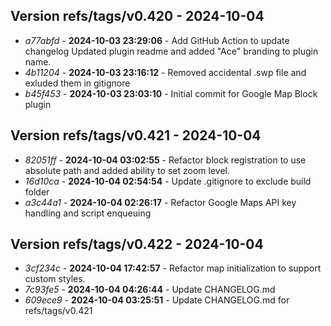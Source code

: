 ## Version refs/tags/v0.420 - 2024-10-04
* _a77abfd_ - **2024-10-03 23:29:06** - Add GitHub Action to update changelog Updated plugin readme and added "Ace" branding to plugin name.
* _4b11204_ - **2024-10-03 23:16:12** - Removed accidental .swp file and exluded them in gitignore
* _b45f453_ - **2024-10-03 23:03:10** - Initial commit for Google Map Block plugin
## Version refs/tags/v0.421 - 2024-10-04
* _82051ff_ - **2024-10-04 03:02:55** - Refactor block registration to use absolute path and added ability to set zoom level.
* _16d10ca_ - **2024-10-04 02:54:54** - Update .gitignore to exclude build folder
* _a3c44a1_ - **2024-10-04 02:26:17** - Refactor Google Maps API key handling and script enqueuing
## Version refs/tags/v0.422 - 2024-10-04
* _3cf234c_ - **2024-10-04 17:42:57** - Refactor map initialization to support custom styles.
* _7c93fe5_ - **2024-10-04 04:26:44** - Update CHANGELOG.md
* _609ece9_ - **2024-10-04 03:25:51** - Update CHANGELOG.md for refs/tags/v0.421
